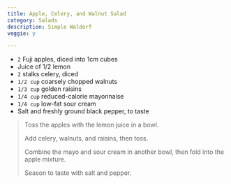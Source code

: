 ```yaml
---
title: Apple, Celery, and Walnut Salad 
category: Salads
description: Simple Waldorf
veggie: y

--- 
```

* `2` Fuji apples, diced into 1cm cubes
* Juice of 1/2 lemon
* `2` stalks celery, diced
* `1/2 cup` coarsely chopped walnuts
* `1/3 cup` golden raisins
* `1/4 cup` reduced-calorie mayonnaise
* `1/4 cup` low-fat sour cream
* Salt and freshly ground black pepper, to taste
 
> Toss the apples with the lemon juice in a bowl.
>
> Add celery, walnuts, and raisins, then toss.
>
> Combine the mayo and sour cream in another bowl, then fold into the apple mixture.
>
> Season to taste with salt and pepper.
